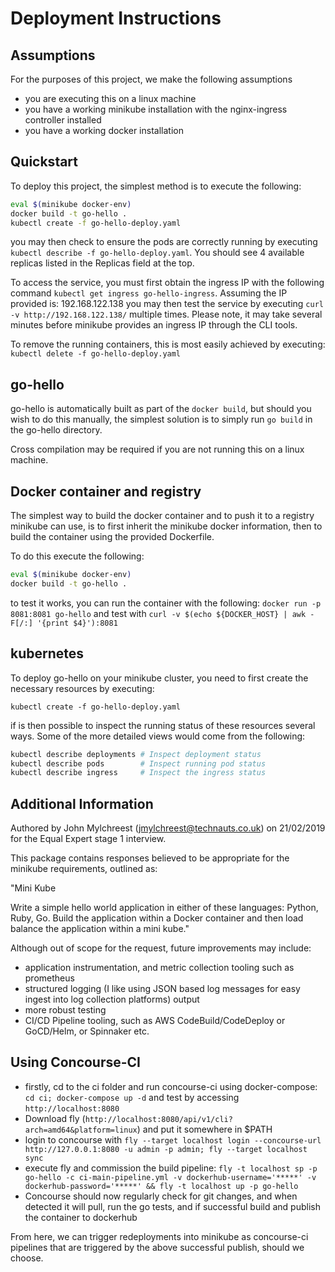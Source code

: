 # Deployment Instructions

## Assumptions

For the purposes of this project, we make the following assumptions

* you are executing this on a linux machine
* you have a working minikube installation with the nginx-ingress controller installed
* you have a working docker installation

## Quickstart

To deploy this project, the simplest method is to execute the following:

```bash
eval $(minikube docker-env)
docker build -t go-hello .
kubectl create -f go-hello-deploy.yaml
```

you may then check to ensure the pods are correctly running by executing `kubectl describe -f go-hello-deploy.yaml`. You should see 4 available replicas listed in the Replicas field at the top.

To access the service, you must first obtain the ingress IP with the following command `kubectl get ingress go-hello-ingress`. Assuming the IP provided is: 192.168.122.138 you may then test the service by executing `curl -v http://192.168.122.138/` multiple times. Please note, it may take several minutes before minikube provides an ingress IP through the CLI tools.

To remove the running containers, this is most easily achieved by executing: `kubectl delete -f go-hello-deploy.yaml`

## go-hello

go-hello is automatically built as part of the `docker build`, but should you wish to do this manually, the simplest solution is to simply run `go build` in the go-hello directory.

Cross compilation may be required if you are not running this on a linux machine.

## Docker container and registry

The simplest way to build the docker container and to push it to a registry minikube can use, is to first inherit the minikube docker information, then to build the container using the provided Dockerfile.

To do this execute the following:

```bash
eval $(minikube docker-env)
docker build -t go-hello .
```

to test it works, you can run the container with the following: `docker run -p 8081:8081 go-hello` and test with `curl -v $(echo ${DOCKER_HOST} | awk -F[/:] '{print $4}'):8081`

## kubernetes

To deploy go-hello on your minikube cluster, you need to first create the necessary resources by executing:

`kubectl create -f go-hello-deploy.yaml`

if is then possible to inspect the running status of these resources several ways. Some of the more detailed views would come from the following:

```bash
kubectl describe deployments # Inspect deployment status
kubectl describe pods        # Inspect running pod status
kubectl describe ingress     # Inspect the ingress status
```

## Additional Information

Authored by John Mylchreest (jmylchreest@technauts.co.uk) on 21/02/2019 for the Equal Expert stage 1 interview.

This package contains responses believed to be appropriate for the minikube requirements, outlined as:

"Mini Kube

Write a simple hello world application in either of these languages: Python, Ruby, Go. Build the application within a Docker container and then load balance the application within a mini kube."

Although out of scope for the request, future improvements may include:

* application instrumentation, and metric collection tooling such as prometheus
* structured logging (I like using JSON based log messages for easy ingest into log collection platforms) output
* more robust testing
* CI/CD Pipeline tooling, such as AWS CodeBuild/CodeDeploy or GoCD/Helm, or Spinnaker etc.

## Using Concourse-CI

* firstly, cd to the ci folder and run concourse-ci using docker-compose: `cd ci; docker-compose up -d` and test by accessing `http://localhost:8080`
* Download fly (`http://localhost:8080/api/v1/cli?arch=amd64&platform=linux`) and put it somewhere in $PATH
* login to concourse with `fly --target localhost login --concourse-url http://127.0.0.1:8080 -u admin -p admin; fly --target localhost sync`
* execute fly and commission the build pipeline: `fly -t localhost sp -p go-hello -c ci-main-pipeline.yml -v dockerhub-username='*****' -v dockerhub-password='*****' && fly -t localhost up -p go-hello`
* Concourse should now regularly check for git changes, and when detected it will pull, run the go tests, and if successful build and publish the container to dockerhub

From here, we can trigger redeployments into minikube as concourse-ci pipelines that are triggered by the above successful publish, should we choose.
